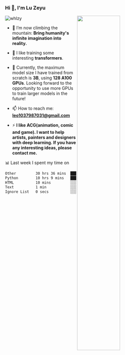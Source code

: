 ### Hi 👋, I'm Lu Zeyu

<img src="https://komarev.com/ghpvc/?username=whlzy&label=Profile%20views&color=0e75b6&style=flat" alt="whlzy" />
<img align="right" width="53%" src="https://github-readme-stats.vercel.app/api?username=whlzy&show_icons=true">

- 🔭 I’m now climbing the mountain: **Bring humanity's infinite imagination into reality.**

- 🌄 I like training some interesting **transformers**.

- 🌠 Currently, the maximum model size I have trained from scratch is **3B**, using **128 A100 GPUs**. Looking forward to the opportunity to use more GPUs to train larger models in the future!

- 📫 How to reach me: **leo1037987031@gmail.com**

- ⚡ **I like ACG(animation, comic and game). I want to help artists, painters and designers with deep learning. If you have any interesting ideas, please contact me.**

📊 Last week I spent my time on

<!--START_SECTION:waka-->

```txt
Other         30 hrs 36 mins  ██████████████████▓░░░░░░   74.69 %
Python        10 hrs 9 mins   ██████▒░░░░░░░░░░░░░░░░░░   24.78 %
HTML          10 mins         ░░░░░░░░░░░░░░░░░░░░░░░░░   00.42 %
Text          1 min           ░░░░░░░░░░░░░░░░░░░░░░░░░   00.05 %
Ignore List   0 secs          ░░░░░░░░░░░░░░░░░░░░░░░░░   00.03 %
```

<!--END_SECTION:waka-->

